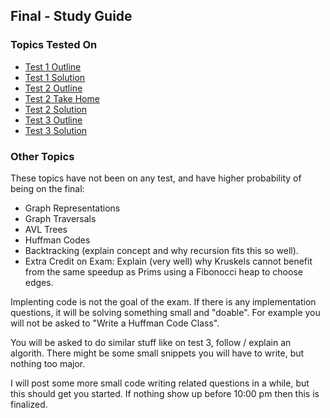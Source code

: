 ## Final - Study Guide

### Topics Tested On

- [Test 1 Outline](../A04/README.md)
- [Test 1 Solution](../A04/solution.md)
- [Test 2 Outline](../A06/README.md)
- [Test 2 Take Home](../A06/TakeHome.md)
- [Test 2 Solution](../A06/TakeHome_Sol.md)
- [Test 3 Outline](../A08/README.md)
- [Test 3 Solution](../A08/solution.md)

### Other Topics

These topics have not been on any test, and have higher probability of being on the final:

- Graph Representations
- Graph Traversals
- AVL Trees
- Huffman Codes
- Backtracking (explain concept and why recursion fits this so well).
- Extra Credit on Exam: Explain (very well) why Kruskels cannot benefit from the same speedup as Prims using a Fibonocci heap to choose edges.


Implenting code is not the goal of the exam. If there is any implementation questions, it will be solving something small and "doable". For example you will not be asked to "Write a Huffman Code Class". 

You will be asked to do similar stuff like on test 3, follow / explain an algorith. 
There might be some small snippets you will have to write, but nothing too major. 

I will post some more small code writing related questions in a while, but this should get you started. If nothing show up before 10:00 pm then this is finalized.

